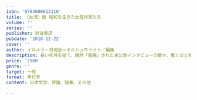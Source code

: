 ```yaml
---
isbn: '9784000613118'
title: 〈女流〉放 昭和を生きた女性作家たち
volume: ''
series: ''
publisher: 岩波書店
pubdate: '2018-12-22'
cover: ''
author: イルメラ・日地谷＝キルシュネライト／編集
description: 長い年月を経て，偶然「発掘」された未公表インタビューの数々．驚くほど率直に語られた奇跡の記録！
price: '2900'
genre: ''
target: 一般
format: 単行本
content: 日本文学、評論、随筆、その他

---
```

